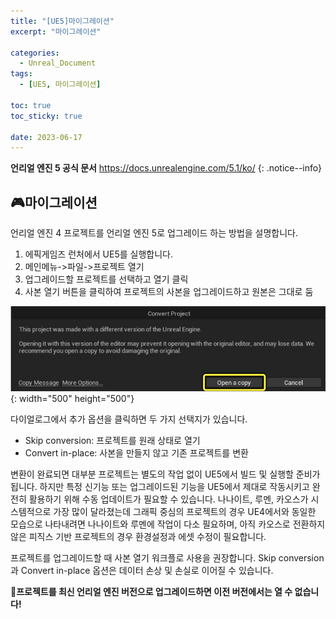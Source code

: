 ```yaml
---
title: "[UE5]마이그레이션"
excerpt: "마이그레이션"

categories:
  - Unreal_Document
tags:
  - [UE5, 마이그레이션]

toc: true
toc_sticky: true

date: 2023-06-17
---
```


**언리얼 엔진 5 공식 문서** <https://docs.unrealengine.com/5.1/ko/>
{: .notice--info}

## 🎮마이그레이션
언리얼 엔진 4 프로젝트를 언리얼 엔진 5로 업그레이드 하는 방법을 설명합니다.

1. 에픽게임즈 런처에서 UE5를 실행합니다.
2. 메인메뉴->파일->프로젝트 열기
3. 업그레이드할 프로젝트를 선택하고 열기 클릭
4. 사본 열기 버튼을 클릭하여 프로젝트의 사본을 업그레이드하고 원본은 그대로 둠

![ConvertProject](\assets\images\UnrealDocument\ConvertProject.png){: width="500" height="500"}

다이얼로그에서 추가 옵션을 클릭하면 두 가지 선택지가 있습니다.

* Skip conversion: 프로젝트를 원래 상태로 열기
* Convert in-place: 사본을 만들지 않고 기존 프로젝트를 변환

변환이 완료되면 대부분 프로젝트는 별도의 작업 없이 UE5에서 빌드 및 실행할 준비가 됩니다. 하지만 특정 신기능 또는 업그레이드된 기능을 UE5에서 제대로 작동시키고 완전히 활용하기 위해 수동 업데이트가 필요할 수 있습니다. 나나이트, 루멘, 카오스가 시스템적으로 가장 많이 달라졌는데 그래픽 중심의 프로젝트의 경우 UE4에서와 동일한 모습으로 나타내려면 나나이트와 루멘에 작업이 다소 필요하며, 아직 카오스로 전환하지 않은 피직스 기반 프로젝트의 경우 환경설정과 에셋 수정이 필요합니다.

프로젝트를 업그레이드할 때 사본 열기 워크플로 사용을 권장합니다. Skip conversion과 Convert in-place 옵션은 데이터 손상 및 손실로 이어질 수 있습니다.

🚨**프로젝트를 최신 언리얼 엔진 버전으로 업그레이드하면 이전 버전에서는 열 수 없습니다!**

<br><br>